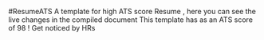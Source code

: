 #ResumeATS
A template for high ATS score Resume , here you can see the live changes in the compiled document
This template has as an ATS score of 98 !
Get noticed by HRs

